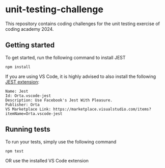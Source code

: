# unit-testing-challenge

This repository contains coding challenges for the unit testing exercise of coding academy 2024.


## Getting started
To get started, run the following command to install JEST

```
npm install
```

If you are using VS Code, it is highly advised to also install the following [JEST extension](https://marketplace.visualstudio.com/items?itemName=Orta.vscode-jest):

```
Name: Jest
Id: Orta.vscode-jest
Description: Use Facebook's Jest With Pleasure.
Publisher: Orta
VS Marketplace Link: https://marketplace.visualstudio.com/items?itemName=Orta.vscode-jest
```

## Running tests

To run your tests, simply use the following command

```
npm test
```

OR use the installed VS Code extension